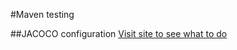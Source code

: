 #Maven testing

##JACOCO configuration 
[Visit site to see what to do](https://www.petrikainulainen.net/programming/maven/creating-code-coverage-reports-for-unit-and-integration-tests-with-the-jacoco-maven-plugin/)
